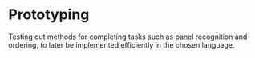 # Prototyping

Testing out methods for completing tasks such as panel recognition and ordering, to later be implemented efficiently in the chosen language.
